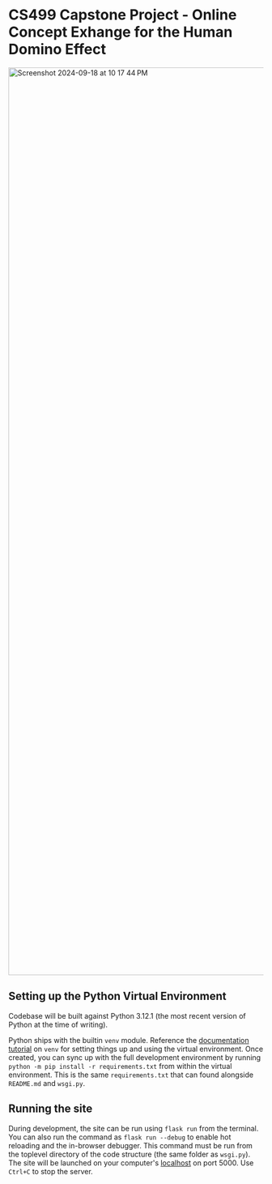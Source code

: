 # CS499 Capstone Project - Online Concept Exhange for the Human Domino Effect
<img width="1792" alt="Screenshot 2024-09-18 at 10 17 44 PM" src="https://github.com/user-attachments/assets/555da853-d665-449b-8a32-1b54bee5395f">


## Setting up the Python Virtual Environment
Codebase will be built against Python 3.12.1 (the most recent version of Python at the time of writing).

Python ships with the builtin `venv` module. Reference the [documentation tutorial](https://docs.python.org/3/tutorial/venv.html) on `venv` for setting things up and using the virtual environment.
Once created, you can sync up with the full development environment by running `python -m pip install -r requirements.txt` from within the virtual environment. This is the same `requirements.txt` that can found alongside `README.md` and `wsgi.py`.

## Running the site

During development, the site can be run using `flask run` from the terminal. You can also run the command as `flask run --debug` to enable hot reloading and the in-browser debugger.
This command must be run from the toplevel directory of the code structure (the same folder as `wsgi.py`). The site will be launched on your computer's [localhost](http://localhost:5000/) on port 5000. Use `Ctrl+C` to stop the server.

